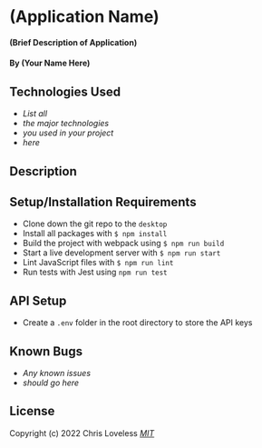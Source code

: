 # (Application Name)

#### (Brief Description of Application)

#### By (Your Name Here)

## Technologies Used

* _List all_
* _the major technologies_
* _you used in your project_
* _here_

## Description

## Setup/Installation Requirements

* Clone down the git repo to the ```desktop```
* Install all packages with ```$ npm install``` 
* Build the project with webpack using ```$ npm run build``` 
* Start a live development server with ```$ npm run start```
* Lint JavaScript files with ```$ npm run lint```
* Run tests with Jest using ```npm run test```

## API Setup

* Create a ```.env``` folder in the root directory to store the API keys


## Known Bugs

* _Any known issues_
* _should go here_

## License
Copyright (c) 2022 Chris Loveless
_[MIT](https://choosealicense.com/licenses/mit/)_